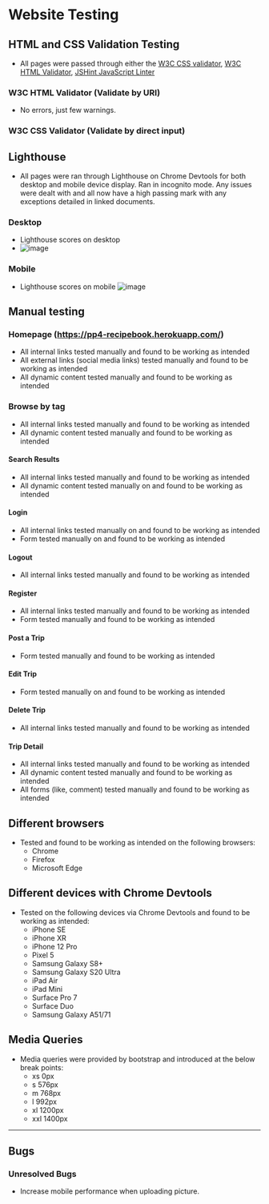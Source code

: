 # Website Testing

## HTML and CSS Validation Testing

- All pages were passed through either the [W3C CSS validator](https://jigsaw.w3.org/css-validator/), [W3C HTML Validator](https://validator.w3.org/nu/), [JSHint JavaScript Linter](https://jshint.com/)


###  W3C HTML Validator (Validate by URI)
- No errors, just few warnings.
###  W3C CSS Validator (Validate by direct input)

## Lighthouse
- All pages were ran through Lighthouse on Chrome Devtools for both desktop and mobile device display. Ran in incognito mode. Any issues were dealt with and all now have a high passing mark with any exceptions detailed in linked documents.

### Desktop
- Lighthouse scores on desktop
- ![image](https://user-images.githubusercontent.com/108750655/235345495-6eb0d44b-0d2e-4456-90d2-b8c7195e798a.png)


### Mobile
- Lighthouse scores on mobile
![image](https://user-images.githubusercontent.com/108750655/235345534-577fc4ad-003d-4ae7-8151-72f1be44f95c.png)

## Manual testing

### Homepage (https://pp4-recipebook.herokuapp.com/)
- All internal links tested manually and found to be working as intended
- All external links (social media links) tested manually and found to be working as intended
- All dynamic content tested manually and found to be working as intended

### Browse by tag
- All internal links tested manually and found to be working as intended
- All dynamic content tested manually and found to be working as intended

#### Search Results
- All internal links tested manually and found to be working as intended
- All dynamic content tested manually on and found to be working as intended


#### Login 
- All internal links tested manually on and found to be working as intended
- Form tested manually on and found to be working as intended

#### Logout
- All internal links tested manually and found to be working as intended

#### Register
- All internal links tested manually and found to be working as intended
- Form tested manually and found to be working as intended


#### Post a Trip 
- Form tested manually and found to be working as intended

#### Edit Trip
- Form tested manually on and found to be working as intended

#### Delete Trip
 - All internal links tested manually and found to be working as intended
 
#### Trip Detail
- All internal links tested manually and found to be working as intended
- All dynamic content tested manually and found to be working as intended
- All forms (like, comment) tested manually and found to be working as intended



## Different browsers
- Tested and found to be working as intended on the following browsers:
    - Chrome
    - Firefox
    - Microsoft Edge

## Different devices with Chrome Devtools
- Tested on the following devices via Chrome Devtools and found to be working as intended:
    - iPhone SE
    - iPhone XR
    - iPhone 12 Pro
    - Pixel 5
    - Samsung Galaxy S8+
    - Samsung Galaxy S20 Ultra
    - iPad Air
    - iPad Mini
    - Surface Pro 7
    - Surface Duo 
    - Samsung Galaxy A51/71


## Media Queries
- Media queries were provided by bootstrap and introduced at the below break points:
    - xs 0px
    - s 576px
    - m 768px
    - l 992px
    - xl 1200px
    - xxl 1400px

---
## Bugs

### Unresolved Bugs
- Increase mobile performance when uploading picture. 
